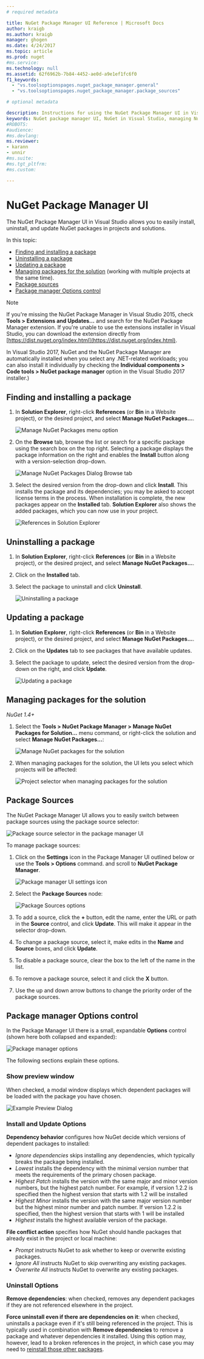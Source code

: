 ```yaml
---
# required metadata

title: NuGet Package Manager UI Reference | Microsoft Docs
author: kraigb
ms.author: kraigb
manager: ghogen
ms.date: 4/24/2017
ms.topic: article
ms.prod: nuget
#ms.service:
ms.technology: null
ms.assetid: 62f6962b-7b84-4452-ae0d-a9e1ef1fc6f0
f1_keywords: 
  - "vs.toolsoptionspages.nuget_package_manager.general"
  - "vs.toolsoptionspages.nuget_package_manager.package_sources"

# optional metadata

description: Instructions for using the NuGet Package Manager UI in Visual Studio for working with packages.
keywords: NuGet package manager UI, NuGet in Visual Studio, managing NuGet packages, NuGet user interface
#ROBOTS:
#audience:
#ms.devlang:
ms.reviewer:
- karann
- unnir
#ms.suite:
#ms.tgt_pltfrm:
#ms.custom:

---
```


# NuGet Package Manager UI

The NuGet Package Manager UI in Visual Studio allows you to easily install, uninstall, and update NuGet packages in projects and solutions.

In this topic:

- [Finding and installing a package](#finding-and-installing-a-package)
- [Uninstalling a package](#uninstalling-a-package)
- [Updating a package](#updating-a-package)
- [Managing packages for the solution](#managing-packages-for-the-solution) (working with multiple projects at the same time).
- [Package sources](#package-sources)
- [Package manager Options control](#package-manager-options-control)

> [!Note]
> If you're missing the NuGet Package Manager in Visual Studio 2015, check **Tools > Extensions and Updates...** and search for the NuGet Package Manager extension. If you're unable to use the extensions installer in Visual Studio, you can download the extension directly from [https://dist.nuget.org/index.html](https://dist.nuget.org/index.html).
>
> In Visual Studio 2017, NuGet and the NuGet Package Manager are automatically installed when you select any .NET-related workloads; you can also install it individually by checking the **Individual components > Code tools > NuGet package manager** option in the Visual Studio 2017 installer.)


## Finding and installing a package

1. In **Solution Explorer**, right-click **References** (or **Bin** in a Website project), or the desired project, and select **Manage NuGet Packages...**.

    ![Manage NuGet Packages menu option](media/ManagePackagesUICommand.png)

2. On the **Browse** tab, browse the list or search for a specific package using the search box on the top right. Selecting a package displays the package information on the right and enables the **Install** button along with a version-selection drop-down.

    ![Manage NuGet Packages Dialog Browse tab](media/Search.png)

3. Select the desired version from the drop-down and click **Install**. This installs the package and its dependencies; you may be asked to accept license terms in the process. When installation is complete, the new packages appear on the **Installed** tab. **Solution Explorer** also shows the added packages, which you can now use in your project.

    ![References in Solution Explorer](media/References.png)

## Uninstalling a package

1. In **Solution Explorer**, right-click **References** (or **Bin** in a Website project), or the desired project, and select **Manage NuGet Packages...**.
2. Click on the **Installed** tab.
3. Select the package to uninstall and click **Uninstall**.

    ![Uninstalling a package](media/UninstallPackage.png)

## Updating a package

1. In **Solution Explorer**, right-click **References** (or **Bin** in a Website project), or the desired project, and select **Manage NuGet Packages...**.
2. Click on the **Updates** tab to see packages that have available updates.
3. Select the package to update, select the desired version from the drop-down on the right, and click **Update**.

    ![Updating a package](media/UpdatePackages.png)

## Managing packages for the solution
*NuGet 1.4+*

1. Select the **Tools > NuGet Package Manager > Manage NuGet Packages for Solution...** menu command, or right-click the solution and select **Manage NuGet Packages...**:

    ![Manage NuGet packages for the solution](media/ManagePackagesSolutionUICommand.png)

2. When managing packages for the solution, the UI lets you select which projects will be affected:

    ![Project selector when managing packages for the solution](media/SolutionPackagesUI.png)

## Package Sources

The NuGet Package Manager UI allows you to easily switch between package sources using the package source selector:

![Package source selector in the package manager UI](media/PackageSourceDropDown.png)

To manage package sources:

1. Click on the **Settings** icon in the Package Manager UI outlined below or use the **Tools > Options** command. and scroll to **NuGet Package Manager**.

    ![Package manager UI settings icon](media/PackageSourceSettings.png)

2. Select the **Package Sources** node:

    ![Package Sources options](media/options.png)

3. To add a source, click the **+** button, edit the name, enter the URL or path in the **Source** control, and click **Update**. This will make it appear in the selector drop-down.
4. To change a package source, select it, make edits in the **Name** and **Source** boxes, and click **Update**.
5. To disable a package source, clear the box to the left of the name in the list.
6. To remove a package source, select it and click the **X** button.
7. Use the up and down arrow buttons to change the priority order of the package sources.

## Package manager Options control

In the Package Manager UI there is a small, expandable **Options** control (shown here both collapsed and expanded):

![Package manager options](media/PackageManagerUIOptions.png)

The following sections explain these options.

### Show preview window

When checked, a modal window displays which dependent packages will be loaded with the package you have chosen.

![Example Preview Dialog](media/InstallPreviewDialog.png)

<!-- This is here because the link in the UI needs this anchor. See https://github.com/NuGet/NuGet.Client/blob/dev/src/NuGet.Clients/PackageManagement.UI/Xamls/OptionsControl.xaml -->
<a name="install-options"></a>

### Install and Update Options

**Dependency behavior** configures how NuGet decide which versions of dependent packages to installed:

- *Ignore dependencies* skips installing any dependencies, which typically breaks the package being installed.
- *Lowest* installs the dependency with the minimal version number that meets the requirements of the primary chosen package.
- *Highest Patch* installs the version with the same major and minor version numbers, but the highest patch number. For example, if version 1.2.2 is specified then the highest version that starts with 1.2 will be installed
- *Highest Minor* installs the version with the same major version number but the highest minor number and patch number. If version 1.2.2 is specified, then the highest version that starts with 1 will be installed
- *Highest* installs the highest available version of the package.

**File conflict action** specifies how NuGet should handle packages that already exist in the project or local machine:

- *Prompt* instructs NuGet to ask whether to keep or overwrite existing packages.
- *Ignore All* instructs NuGet to skip overwriting any existing packages.
- *Overwrite All* instructs NuGet to overwrite any existing packages.

<!-- This is here because the link in the UI needs this anchor. See https://github.com/NuGet/NuGet.Client/blob/dev/src/NuGet.Clients/PackageManagement.UI/Xamls/OptionsControl.xaml -->
<a name="uninstall-options"></a>

### Uninstall Options

**Remove dependencies**: when checked, removes any dependent packages if they are not referenced elsewhere in the project.

**Force uninstall even if there are dependencies on it**: when checked, uninstalls a package even if it's still being referenced in the project. This is typically used in combination with **Remove dependencies** to remove a package and whatever dependencies it installed. Using this option may, however, lead to a broken references in the project, in which case you may need to [reinstall those other packages](../consume-packages/reinstalling-and-updating-packages.md).
